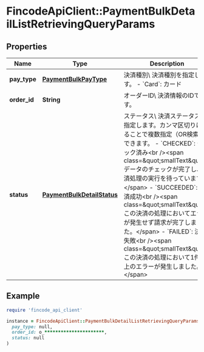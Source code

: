 # FincodeApiClient::PaymentBulkDetailListRetrievingQueryParams

## Properties

| Name | Type | Description | Notes |
| ---- | ---- | ----------- | ----- |
| **pay_type** | [**PaymentBulkPayType**](PaymentBulkPayType.md) | 決済種別\\ 決済種別を指定します。  - &#x60;Card&#x60;: カード  |  |
| **order_id** | **String** | オーダーID\\ 決済情報のIDです。  | [optional] |
| **status** | [**PaymentBulkDetailStatus**](PaymentBulkDetailStatus.md) | ステータス\\ 決済ステータスを指定します。カンマ区切りにすることで複数指定（OR検索）できます。  - &#x60;CHECKED&#x60;: チェック済み&lt;br /&gt;&lt;span class&#x3D;\&quot;smallText\&quot;&gt;データのチェックが完了し、決済処理の実行を待っています。&lt;/span&gt; - &#x60;SUCCEEDED&#x60;: 決済成功&lt;br /&gt;&lt;span class&#x3D;\&quot;smallText\&quot;&gt;この決済の処理においてエラーが発生せず請求が完了しました。&lt;/span&gt; - &#x60;FAILED&#x60;: 決済失敗&lt;br /&gt;&lt;span class&#x3D;\&quot;smallText\&quot;&gt;この決済の処理において1件以上のエラーが発生しました。&lt;/span&gt;  | [optional] |

## Example

```ruby
require 'fincode_api_client'

instance = FincodeApiClient::PaymentBulkDetailListRetrievingQueryParams.new(
  pay_type: null,
  order_id: o_**********************,
  status: null
)
```

